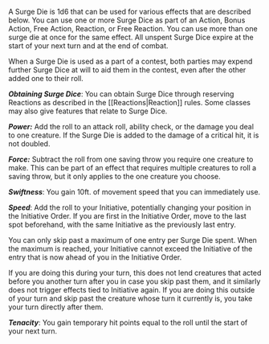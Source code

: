A Surge Die is 1d6 that can be used for various effects that are described below. You can use one or more Surge Dice as part of an Action, Bonus Action, Free Action, Reaction, or Free Reaction. You can use more than one surge die at once for the same effect. All unspent Surge Dice expire at the start of your next turn and at the end of combat.

When a Surge Die is used as a part of a contest, both parties may expend further Surge Dice at will to aid them in the contest, even after the other added one to their roll.

***Obtaining Surge Dice***: You can obtain Surge Dice through reserving Reactions as described in the [[Reactions|Reaction]] rules. Some classes may also give features that relate to Surge Dice.

***Power:*** Add the roll to an attack roll, ability check, or the damage you deal to one creature. If the Surge Die is added to the damage of a critical hit, it is not doubled.

***Force:*** Subtract the roll from one saving throw you require one creature to make. This can be part of an effect that requires multiple creatures to roll a saving throw, but it only applies to the one creature you choose.

***Swiftness***: You gain 10ft. of movement speed that you can immediately use.

***Speed***: Add the roll to your Initiative, potentially changing your position in the Initiative Order. If you are first in the Initiative Order, move to the last spot beforehand, with the same Initiative as the previously last entry.

You can only skip past a maximum of one entry per Surge Die spent. When the maximum is reached, your Initiative cannot exceed the Initiative of the entry that is now ahead of you in the Initiative Order.

If you are doing this during your turn, this does not lend creatures that acted before you another turn after you in case you skip past them, and it similarly does not trigger effects tied to Initiative again. If you are doing this outside of your turn and skip past the creature whose turn it currently is, you take your turn directly after them. 

***Tenacity***: You gain temporary hit points equal to the roll until the start of your next turn.